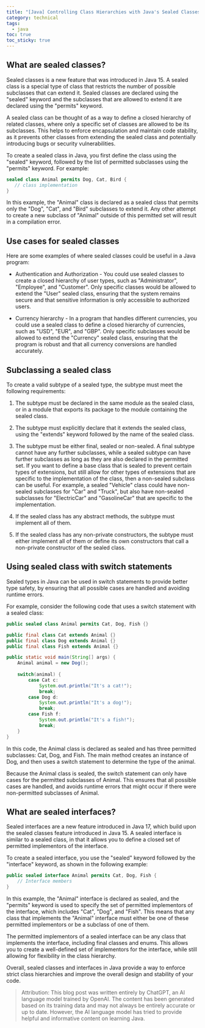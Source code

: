 ```yaml
---
title: "[Java] Controlling Class Hierarchies with Java's Sealed Classes and Interfaces"
category: technical
tags:
  - java
toc: true
toc_sticky: true
---
```


## What are sealed classes?
Sealed classes is a new feature that was introduced in Java 15. A sealed class is a special type of class that restricts the number of possible subclasses that can extend it. Sealed classes are declared using the "sealed" keyword and the subclasses that are allowed to extend it are declared using the "permits" keyword.

A sealed class can be thought of as a way to define a closed hierarchy of related classes, where only a specific set of classes are allowed to be its subclasses. This helps to enforce encapsulation and maintain code stability, as it prevents other classes from extending the sealed class and potentially introducing bugs or security vulnerabilities.

To create a sealed class in Java, you first define the class using the "sealed" keyword, followed by the list of permitted subclasses using the "permits" keyword. For example:

```java
sealed class Animal permits Dog, Cat, Bird {
   // class implementation
}
```

In this example, the "Animal" class is declared as a sealed class that permits only the "Dog", "Cat", and "Bird" subclasses to extend it. Any other attempt to create a new subclass of "Animal" outside of this permitted set will result in a compilation error.

## Use cases for sealed classes
Here are some examples of where sealed classes could be useful in a Java program:

* Authentication and Authorization - You could use sealed classes to create a closed hierarchy of user types, such as "Administrator", "Employee", and "Customer". Only specific classes would be allowed to extend the "User" sealed class, ensuring that the system remains secure and that sensitive information is only accessible to authorized users.

* Currency hierarchy - In a program that handles different currencies, you could use a sealed class to define a closed hierarchy of currencies, such as "USD", "EUR", and "GBP". Only specific subclasses would be allowed to extend the "Currency" sealed class, ensuring that the program is robust and that all currency conversions are handled accurately.

## Subclassing a sealed class
To create a valid subtype of a sealed type, the subtype must meet the following requirements:

1. The subtype must be declared in the same module as the sealed class, or in a module that exports its package to the module containing the sealed class.

2. The subtype must explicitly declare that it extends the sealed class, using the "extends" keyword followed by the name of the sealed class.

3. The subtype must be either final, sealed or non-sealed. A final subtype cannot have any further subclasses, while a sealed subtype can have further subclasses as long as they are also declared in the permitted set. If you want to define a base class that is sealed to prevent certain types of extensions, but still allow for other types of extensions that are specific to the implementation of the class, then a non-sealed subclass can be useful. For example, a sealed "Vehicle" class could have non-sealed subclasses for "Car" and "Truck", but also have non-sealed subclasses for "ElectricCar" and "GasolineCar" that are specific to the implementation.

4. If the sealed class has any abstract methods, the subtype must implement all of them.

5. If the sealed class has any non-private constructors, the subtype must either implement all of them or define its own constructors that call a non-private constructor of the sealed class.

## Using sealed class with switch statements
Sealed types in Java can be used in switch statements to provide better type safety, by ensuring that all possible cases are handled and avoiding runtime errors.

For example, consider the following code that uses a switch statement with a sealed class:

```java
public sealed class Animal permits Cat, Dog, Fish {}

public final class Cat extends Animal {}
public final class Dog extends Animal {}
public final class Fish extends Animal {}

public static void main(String[] args) {
    Animal animal = new Dog();
    
    switch(animal) {
        case Cat c:
            System.out.println("It's a cat!");
            break;
        case Dog d:
            System.out.println("It's a dog!");
            break;
        case Fish f:
            System.out.println("It's a fish!");
            break;
    }
}
```

In this code, the Animal class is declared as sealed and has three permitted subclasses: Cat, Dog, and Fish. The main method creates an instance of Dog, and then uses a switch statement to determine the type of the animal.

Because the Animal class is sealed, the switch statement can only have cases for the permitted subclasses of Animal. This ensures that all possible cases are handled, and avoids runtime errors that might occur if there were non-permitted subclasses of Animal.

## What are sealed interfaces?
Sealed interfaces are a new feature introduced in Java 17, which build upon the sealed classes feature introduced in Java 15. A sealed interface is similar to a sealed class, in that it allows you to define a closed set of permitted implementors of the interface.

To create a sealed interface, you use the "sealed" keyword followed by the "interface" keyword, as shown in the following example:

```java
public sealed interface Animal permits Cat, Dog, Fish {
    // Interface members
}
```

In this example, the "Animal" interface is declared as sealed, and the "permits" keyword is used to specify the set of permitted implementors of the interface, which includes "Cat", "Dog", and "Fish". This means that any class that implements the "Animal" interface must either be one of these permitted implementors or be a subclass of one of them.

The permitted implementors of a sealed interface can be any class that implements the interface, including final classes and enums. This allows you to create a well-defined set of implementors for the interface, while still allowing for flexibility in the class hierarchy.

Overall, sealed classes and interfaces in Java provide a way to enforce strict class hierarchies and improve the overall design and stability of your code.

> Attribution: This blog post was written entirely by ChatGPT, an AI language model trained by OpenAI. The content has been generated based on its training data and may not always be entirely accurate or up to date. However, the AI language model has tried to provide helpful and informative content on learning Java.
